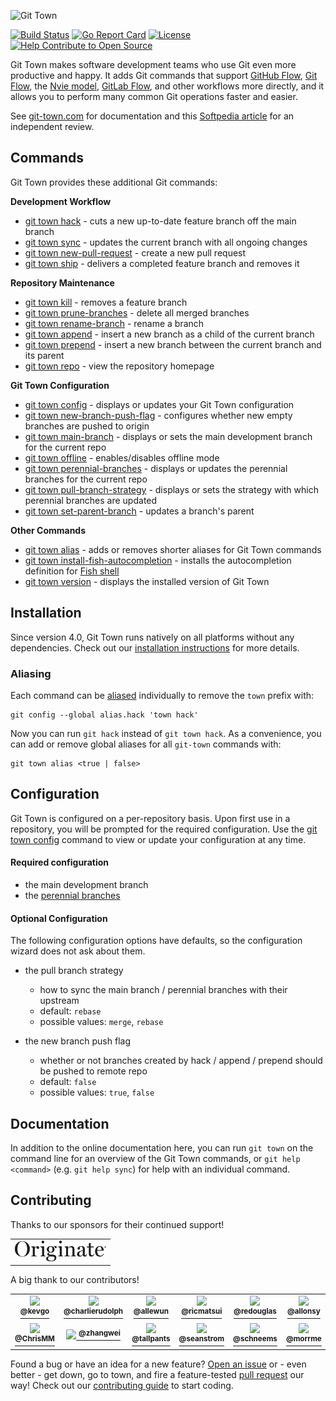 ![Git Town](https://git-town.github.io/git-town/documentation/logo-horizontal.svg)

[![Build Status](https://travis-ci.org/git-town/git-town.svg?branch=master)](https://travis-ci.org/git-town/git-town)
[![Go Report Card](https://goreportcard.com/badge/github.com/git-town/git-town)](https://goreportcard.com/report/github.com/git-town/git-town)
[![License](https://img.shields.io/:license-MIT-blue.svg?style=flat)](LICENSE)
[![Help Contribute to Open Source](https://www.codetriage.com/originate/git-town/badges/users.svg)](https://www.codetriage.com/originate/git-town)

Git Town makes software development teams who use Git even more productive and
happy. It adds Git commands that support
[GitHub Flow](http://scottchacon.com/2011/08/31/github-flow.html),
[Git Flow](https://www.atlassian.com/git/tutorials/comparing-workflows/feature-branch-workflow),
the [Nvie model](https://nvie.com/posts/a-successful-git-branching-model),
[GitLab Flow](https://about.gitlab.com/2014/09/29/gitlab-flow/), and other
workflows more directly, and it allows you to perform many common Git operations
faster and easier.

See [git-town.com](https://www.git-town.com) for documentation and this
[Softpedia article](https://www.softpedia.com/get/Programming/Other-Programming-Files/Git-Town.shtml)
for an independent review.

## Commands

Git Town provides these additional Git commands:

**Development Workflow**

- [git town hack](/documentation/commands/hack.md) - cuts a new up-to-date
  feature branch off the main branch
- [git town sync](/documentation/commands/sync.md) - updates the current branch
  with all ongoing changes
- [git town new-pull-request](/documentation/commands/new-pull-request.md) -
  create a new pull request
- [git town ship](/documentation/commands/ship.md) - delivers a completed
  feature branch and removes it

**Repository Maintenance**

- [git town kill](/documentation/commands/kill.md) - removes a feature branch
- [git town prune-branches](/documentation/commands/prune-branches.md) - delete
  all merged branches
- [git town rename-branch](/documentation/commands/rename-branch.md) - rename a
  branch
- [git town append](/documentation/commands/append.md) - insert a new branch as
  a child of the current branch
- [git town prepend](/documentation/commands/prepend.md) - insert a new branch
  between the current branch and its parent
- [git town repo](/documentation/commands/repo.md) - view the repository
  homepage

**Git Town Configuration**

- [git town config](/documentation/commands/config.md) - displays or updates
  your Git Town configuration
- [git town new-branch-push-flag](/documentation/commands/new-branch-push-flag.md) -
  configures whether new empty branches are pushed to origin
- [git town main-branch](/documentation/commands/main-branch.md) - displays or
  sets the main development branch for the current repo
- [git town offline](/documentation/commands/offline.md) - enables/disables
  offline mode
- [git town perennial-branches](/documentation/commands/perennial-branches.md) -
  displays or updates the perennial branches for the current repo
- [git town pull-branch-strategy](/documentation/commands/pull-branch-strategy.md) -
  displays or sets the strategy with which perennial branches are updated
- [git town set-parent-branch](/documentation/commands/set-parent-branch.md) -
  updates a branch's parent

**Other Commands**

- [git town alias](/documentation/commands/alias.md) - adds or removes shorter
  aliases for Git Town commands
- [git town install-fish-autocompletion](/documentation/commands/install-fish-autocompletion.md) -
  installs the autocompletion definition for [Fish shell](http://fishshell.com)
- [git town version](/documentation/commands/version.md) - displays the
  installed version of Git Town

## Installation

Since version 4.0, Git Town runs natively on all platforms without any
dependencies. Check out our
[installation instructions](http://www.git-town.com/install.html) for more
details.

### Aliasing

Each command can be
[aliased](https://git-scm.com/book/en/v2/Git-Basics-Git-Aliases) individually to
remove the `town` prefix with:

```
git config --global alias.hack 'town hack'
```

Now you can run `git hack` instead of `git town hack`. As a convenience, you can
add or remove global aliases for all `git-town` commands with:

```
git town alias <true | false>
```

## Configuration

Git Town is configured on a per-repository basis. Upon first use in a
repository, you will be prompted for the required configuration. Use the
[git town config](/documentation/commands/config.md) command to view or update
your configuration at any time.

#### Required configuration

- the main development branch
- the
  [perennial branches](/documentation/development/branch_hierarchy.md#perennial-branches)

#### Optional Configuration

The following configuration options have defaults, so the configuration wizard
does not ask about them.

- the pull branch strategy

  - how to sync the main branch / perennial branches with their upstream
  - default: `rebase`
  - possible values: `merge`, `rebase`

- the new branch push flag
  - whether or not branches created by hack / append / prepend should be pushed
    to remote repo
  - default: `false`
  - possible values: `true`, `false`

## Documentation

In addition to the online documentation here, you can run `git town` on the
command line for an overview of the Git Town commands, or `git help <command>`
(e.g. `git help sync`) for help with an individual command.

## Contributing

Thanks to our sponsors for their continued support!

<table>
  <tr>
    <td>
      <a href="https://www.originate.com" target="_blank">
        <img src="documentation/originate.png" width="146" height="33">
      </a>
    </td>
  </tr>
</table>

A big thank to our contributors!

<table>
  <tr>
    <td align="center" width="60">
      <a href="https://github.com/kevgo">
        <img src="https://avatars.githubusercontent.com/u/268934?s=60" width="60px">
        <sup><b>@kevgo</b></sup>
      </a>
    </td>
    <td align="center" width="60">
      <a href="https://github.com/charlierudolph">
        <img src="https://avatars2.githubusercontent.com/u/1676758?s=60" width="60px">
        <sup><b>@charlierudolph</b></sup>
      </a>
    </td>
    <td align="center" width="60">
      <a href="https://github.com/allewun">
        <img src="https://avatars2.githubusercontent.com/u/1256911?s=60" width="60px">
        <sup><b>@allewun</b></sup>
      </a>
    </td>
    <td align="center" width="60">
      <a href="https://github.com/ricmatsui">
        <img src="https://avatars0.githubusercontent.com/u/5288285?s=60" width="60px">
        <sup><b>@ricmatsui</b></sup>
      </a>
    </td>
    <td align="center" width="60">
      <a href="https://github.com/redouglas">
        <img src="https://avatars3.githubusercontent.com/u/1149609?s=60" width="60px">
        <sup><b>@redouglas</b></sup>
      </a>
    </td>
    <td align="center" width="60">
      <a href="https://github.com/allonsy">
        <img src="https://avatars2.githubusercontent.com/u/5892756?s=60" width="60px">
        <sup><b>@allonsy</b></sup>
      </a>
    </td>
    <td align="center" width="60">
      <a href="https://github.com/aricahunter">
        <img src="https://avatars2.githubusercontent.com/u/5395515?s=60" width="60px">
        <sup><b>@aricahunter</b></sup>
      </a>
    </td>
    <td align="center" width="60">
      <a href="https://github.com/jiexi">
        <img src="https://avatars2.githubusercontent.com/u/918701?s=60" width="60px">
        <sup><b>@jiexi</b></sup>
      </a>
    </td>
    <td align="center" width="60">
      <a href="https://github.com/iamandrewluca">
        <img src="https://avatars1.githubusercontent.com/u/1881266?s=60" width="60px">
        <sup><b>@iamandrewluca</b></sup>
      </a>
    </td>
  </tr>
  <tr>
    <td align="center" width="60">
      <a href="https://github.com/ChrisMM">
        <img src="https://avatars0.githubusercontent.com/u/1051777?s=60" width="60px">
        <sup><b>@ChrisMM</b></sup>
      </a>
    </td>
    <td align="center" width="60">
      <a href="https://github.com/zhangwei">
        <img src="https://avatars2.githubusercontent.com/u/6028709?s=60" width="60px">
        <sup><b>@zhangwei</b></sup>
      </a>
    </td>
    <td align="center" width="60">
      <a href="https://github.com/tallpants">
        <img src="https://avatars2.githubusercontent.com/u/15325890?s=60" width="60px">
        <sup><b>@tallpants</b></sup>
      </a>
    </td>
    <td align="center" width="60">
      <a href="https://github.com/seanstrom">
        <img src="https://avatars3.githubusercontent.com/u/2845768?s=60" width="60px">
        <sup><b>@seanstrom</b></sup>
      </a>
    </td>
    <td align="center" width="60">
      <a href="https://github.com/schneems">
        <img src="https://avatars2.githubusercontent.com/u/59744?s=60" width="60px">
        <sup><b>@schneems</b></sup>
      </a>
    </td>
    <td align="center" width="60">
      <a href="https://github.com/morrme">
        <img src="https://avatars1.githubusercontent.com/u/26514778?s=60" width="60px">
        <sup><b>@morrme</b></sup>
      </a>
    </td>
    <td align="center" width="60">
      <a href="https://github.com/">
        <img src="" width="60px">
        <sup><b>@</b></sup>
      </a>
    </td>
    <td align="center" width="60">
      <a href="https://github.com/mjhm">
        <img src="https://avatars0.githubusercontent.com/u/431925?s=60" width="60px">
        <sup><b>@mjhm</b></sup>
      </a>
    </td>
    <td align="center" width="60">
      <a href="https://github.com/luketlancaster">
        <img src="https://avatars3.githubusercontent.com/u/8376505?s=60" width="60px">
        <sup><b>@luketlancaster</b></sup>
      </a>
    </td>
    <td align="center" width="60">
      <a href="https://github.com/">
        <img src="" width="60px">
        <sup><b>@</b></sup>
      </a>
    </td>
    <td align="center" width="60">
      <a href="https://github.com/ecbrodie">
        <img src="https://avatars1.githubusercontent.com/u/1844664?s=60" width="60px">
        <sup><b>@ecbrodie</b></sup>
      </a>
    </td>
    <td align="center" width="60">
      <a href="https://github.com/doismellburning">
        <img src="https://avatars1.githubusercontent.com/u/817118?s=60" width="60px">
        <sup><b>@doismellburning</b></sup>
      </a>
    </td>
    <td align="center" width="60">
      <a href="https://github.com/dgjnpr">
        <img src="https://avatars1.githubusercontent.com/u/1767441?s=60" width="60px">
        <sup><b>@dgjnpr</b></sup>
      </a>
    </td>
    <td align="center" width="60">
      <a href="https://github.com/">
        <img src="" width="60px">
        <sup><b>@</b></sup>
      </a>
    </td>
    <td align="center" width="60">
      <a href="https://github.com/atilacamurca">
        <img src="https://avatars1.githubusercontent.com/u/508624?s=60" width="60px">
        <sup><b>@atilacamurca</b></sup>
      </a>
    </td>
    <td align="center" width="60">
      <a href="https://github.com/Zearin">
        <img src="https://avatars0.githubusercontent.com/u/630124?s=60" width="60px">
        <sup><b>@Zearin</b></sup>
      </a>
    </td>
    <td align="center" width="60">
      <a href="https://github.com/TKAB">
        <img src="https://avatars3.githubusercontent.com/u/66597?s=60" width="60px">
        <sup><b>@TKAB</b></sup>
      </a>
    </td>
    <td align="center" width="60">
      <a href="https://github.com/Siilwyn">
        <img src="https://avatars2.githubusercontent.com/u/5701149?s=60" width="60px">
        <sup><b>@Siilwyn</b></sup>
      </a>
    </td>
  </tr>
</table>

Found a bug or have an idea for a new feature?
[Open an issue](https://github.com/git-town/git-town/issues/new) or - even
better - get down, go to town, and fire a feature-tested
[pull request](https://help.github.com/articles/using-pull-requests/) our way!
Check out our [contributing guide](/CONTRIBUTING.md) to start coding.
